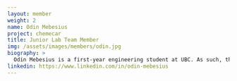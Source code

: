 ```yaml
---
layout: member
weight: 2
name: Odin Mebesius
project: chemecar
title: Junior Lab Team Member
img: /assets/images/members/odin.jpg
biography: >
  Odin Mebesius is a first-year engineering student at UBC. As such, this is his first year in UBC Envision where he is part of the lab sub-team for the Junior Chem-E-Car team.
linkedin: https://www.linkedin.com/in/odin-mebesius 
---
```

